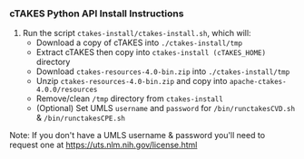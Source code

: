 ### cTAKES Python API Install Instructions ###

1. Run the script `ctakes-install/ctakes-install.sh`, which will:
    - Download a copy of cTAKES into `./ctakes-install/tmp`
    - Extract cTAKES then copy into `ctakes-install (cTAKES_HOME)` directory
    - Download `ctakes-resources-4.0-bin.zip` into `./ctakes-install/tmp`
    - Unzip `ctakes-resources-4.0-bin.zip` and copy into `apache-ctakes-4.0.0/resources`
    - Remove/clean `/tmp` directory from `ctakes-install`
    - (Optional) Set UMLS `username` and `password` for `/bin/runctakesCVD.sh` & `/bin/runctakesCPE.sh`

Note: If you don't have a UMLS username & password you'll need to request one at https://uts.nlm.nih.gov/license.html
